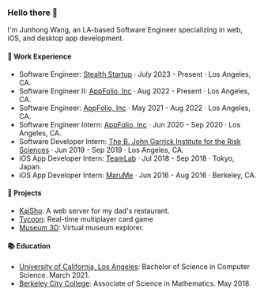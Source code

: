 ### Hello there 👋

I'm Junhong Wang, an LA-based Software Engineer specializing in web, iOS, and desktop app development.

#### 💼 Work Experience

- Software Engineer: [Stealth Startup](https://www.linkedin.com/company/stealth-startup-51/) · July 2023 - Present · Los Angeles, CA.
- Software Engineer II: [AppFolio, Inc](https://www.appfolio.com/) · Aug 2022 - Present · Los Angeles, CA.
- Software Engineer: [AppFolio, Inc](https://www.appfolio.com/) · May 2021 - Aug 2022 · Los Angeles, CA.
- Software Engineer Intern: [AppFolio, Inc](https://www.appfolio.com/) · Jun 2020 - Sep 2020 · Los Angeles, CA.
- Software Developer Intern: [The B. John Garrick Institute for the Risk Sciences](https://www.risksciences.ucla.edu/) · Jun 2019 - Sep 2019 · Los Angeles, CA.
- iOS App Developer Intern: [TeamLab](https://www.teamlab.art/) · Jul 2018 - Sep 2018 · Tokyo, Japan.
- iOS App Developer Intern: [MaruMe](https://www.linkedin.com/company/maru-me/about/) · Jun 2016 - Aug 2016 · Berkeley, CA.

#### 🚀 Projects

- [KaiSho](https://kaisho.co/): A web server for my dad's restaurant.
- [Tycoon](https://github.com/ioneone/tycoon): Real-time multiplayer card game
- [Museum 3D](https://intro-graphics-master.github.io/term-project-8/): Virtual museum explorer.

#### 📚 Education

- [University of California, Los Angeles](https://www.ucla.edu/): Bachelor of Science in Computer Science. March 2021.
- [Berkeley City College](https://www.berkeleycitycollege.edu/): Associate of Science in Mathematics. May 2018.
